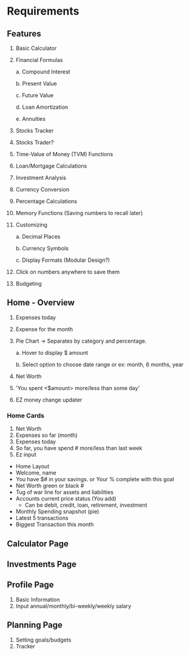 # Requirements

## Features

1. Basic Calculator
2. Financial Formulas

	a. Compound Interest

	b. Present Value

	c. Future Value

	d. Loan Amortization

	e. Annuities

3. Stocks Tracker
4. Stocks Trader?
5. Time-Value of Money (TVM) Functions
6. Loan/Mortgage Calculations
7. Investment Analysis
8. Currency Conversion
9. Percentage Calculations
10. Memory Functions (Saving numbers to recall later)
11. Customizing
    
	a. Decimal Places

	b. Currency Symbols

	c. Display Formats (Modular Design?)

12. Click on numbers anywhere to save them
13. Budgeting

## Home - Overview

1. Expenses today
2. Expense for the month
3. Pie Chart -> Separates by category and percentage.

   a. Hover to display $ amount

   b. Select option to choose date range or ex: month, 6 months, year

4. Net Worth
5. 'You spent <$amount> more/less than some day'
6. EZ money change updater

### Home Cards

1. Net Worth
2. Expenses so far (month)
3. Expenses today
4. So far, you have spend # more/less than last week
5. Ez input

- Home Layout
- Welcome, name
- You have $# in your savings. or Your % complete with this goal
- Net Worth green or black #
- Tug of war line for assets and liabilities
- Accounts current price status (You add) 
  - Can be debit, credit, loan, retirement, investment
- Monthly Spending snapshot (pie)
- Latest 5 transactions
- Biggest Transaction this month

## Calculator Page

## Investments Page

## Profile Page

1. Basic Information
2. Input annual/monthly/bi-weekly/weekly salary

## Planning Page

1. Setting goals/budgets
2. Tracker